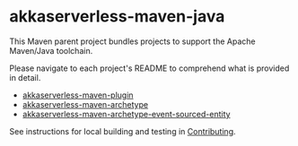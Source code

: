 # akkaserverless-maven-java

This Maven parent project bundles projects to support the Apache Maven/Java toolchain.

Please navigate to each project's README to comprehend what is provided in detail.

* [akkaserverless-maven-plugin](akkaserverless-maven-plugin/README.md)
* [akkaserverless-maven-archetype](akkaserverless-maven-archetype-value-entity/README.md)
* [akkaserverless-maven-archetype-event-sourced-entity](akkaserverless-maven-archetype-event-sourced-entity/README.md)

See instructions for local building and testing in [Contributing](../CONTRIBUTING.md).
